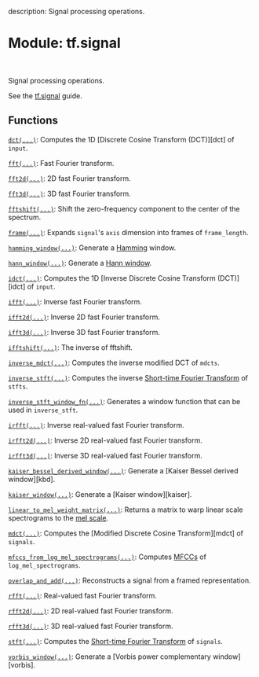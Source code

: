 description: Signal processing operations.

<div itemscope itemtype="http://developers.google.com/ReferenceObject">
<meta itemprop="name" content="tf.signal" />
<meta itemprop="path" content="Stable" />
</div>

# Module: tf.signal

<!-- Insert buttons and diff -->

<table class="tfo-notebook-buttons tfo-api nocontent" align="left">

</table>



Signal processing operations.


See the [tf.signal](https://tensorflow.org/api_guides/python/contrib.signal)
guide.


[hamming]: https://en.wikipedia.org/wiki/Window_function#Hamming_window
[hann]: https://en.wikipedia.org/wiki/Window_function#Hann_window
[mel]: https://en.wikipedia.org/wiki/Mel_scale
[mfcc]: https://en.wikipedia.org/wiki/Mel-frequency_cepstrum
[stft]: https://en.wikipedia.org/wiki/Short-time_Fourier_transform

## Functions

[`dct(...)`](../tf/signal/dct.md): Computes the 1D [Discrete Cosine Transform (DCT)][dct] of `input`.

[`fft(...)`](../tf/signal/fft.md): Fast Fourier transform.

[`fft2d(...)`](../tf/signal/fft2d.md): 2D fast Fourier transform.

[`fft3d(...)`](../tf/signal/fft3d.md): 3D fast Fourier transform.

[`fftshift(...)`](../tf/signal/fftshift.md): Shift the zero-frequency component to the center of the spectrum.

[`frame(...)`](../tf/signal/frame.md): Expands `signal`'s `axis` dimension into frames of `frame_length`.

[`hamming_window(...)`](../tf/signal/hamming_window.md): Generate a [Hamming][hamming] window.

[`hann_window(...)`](../tf/signal/hann_window.md): Generate a [Hann window][hann].

[`idct(...)`](../tf/signal/idct.md): Computes the 1D [Inverse Discrete Cosine Transform (DCT)][idct] of `input`.

[`ifft(...)`](../tf/signal/ifft.md): Inverse fast Fourier transform.

[`ifft2d(...)`](../tf/signal/ifft2d.md): Inverse 2D fast Fourier transform.

[`ifft3d(...)`](../tf/signal/ifft3d.md): Inverse 3D fast Fourier transform.

[`ifftshift(...)`](../tf/signal/ifftshift.md): The inverse of fftshift.

[`inverse_mdct(...)`](../tf/signal/inverse_mdct.md): Computes the inverse modified DCT of `mdcts`.

[`inverse_stft(...)`](../tf/signal/inverse_stft.md): Computes the inverse [Short-time Fourier Transform][stft] of `stfts`.

[`inverse_stft_window_fn(...)`](../tf/signal/inverse_stft_window_fn.md): Generates a window function that can be used in `inverse_stft`.

[`irfft(...)`](../tf/signal/irfft.md): Inverse real-valued fast Fourier transform.

[`irfft2d(...)`](../tf/signal/irfft2d.md): Inverse 2D real-valued fast Fourier transform.

[`irfft3d(...)`](../tf/signal/irfft3d.md): Inverse 3D real-valued fast Fourier transform.

[`kaiser_bessel_derived_window(...)`](../tf/signal/kaiser_bessel_derived_window.md): Generate a [Kaiser Bessel derived window][kbd].

[`kaiser_window(...)`](../tf/signal/kaiser_window.md): Generate a [Kaiser window][kaiser].

[`linear_to_mel_weight_matrix(...)`](../tf/signal/linear_to_mel_weight_matrix.md): Returns a matrix to warp linear scale spectrograms to the [mel scale][mel].

[`mdct(...)`](../tf/signal/mdct.md): Computes the [Modified Discrete Cosine Transform][mdct] of `signals`.

[`mfccs_from_log_mel_spectrograms(...)`](../tf/signal/mfccs_from_log_mel_spectrograms.md): Computes [MFCCs][mfcc] of `log_mel_spectrograms`.

[`overlap_and_add(...)`](../tf/signal/overlap_and_add.md): Reconstructs a signal from a framed representation.

[`rfft(...)`](../tf/signal/rfft.md): Real-valued fast Fourier transform.

[`rfft2d(...)`](../tf/signal/rfft2d.md): 2D real-valued fast Fourier transform.

[`rfft3d(...)`](../tf/signal/rfft3d.md): 3D real-valued fast Fourier transform.

[`stft(...)`](../tf/signal/stft.md): Computes the [Short-time Fourier Transform][stft] of `signals`.

[`vorbis_window(...)`](../tf/signal/vorbis_window.md): Generate a [Vorbis power complementary window][vorbis].

